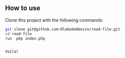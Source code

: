 ## How to use

Clone this project with the following commands:

```bash
git clone git@github.com:OlabodeAbesin/read-file.git
cd read-file
run  php index.php


Voila!
```